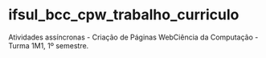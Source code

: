 # ifsul_bcc_cpw_trabalho_curriculo
Atividades assíncronas - Criação de Páginas WebCiência da Computação - Turma 1M1, 1º semestre.
